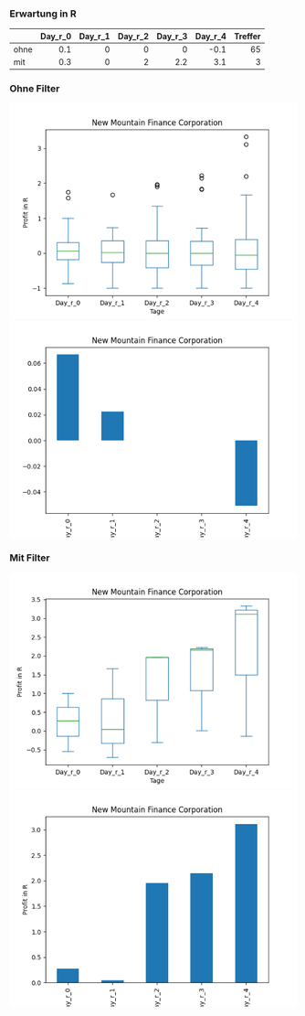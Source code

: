 ### Erwartung in R
|      |   Day_r_0 |   Day_r_1 |   Day_r_2 |   Day_r_3 |   Day_r_4 |   Treffer |
|:-----|----------:|----------:|----------:|----------:|----------:|----------:|
| ohne |       0.1 |         0 |         0 |       0   |      -0.1 |        65 |
| mit  |       0.3 |         0 |         2 |       2.2 |       3.1 |         3 |

### Ohne Filter
![image info](./data/NMFC_box_all.png)
![image info](./data/NMFC_median_all.png)

### Mit Filter
![image info](./data/NMFC_box_filtered.png)
![image info](./data/NMFC_median_filtered.png)